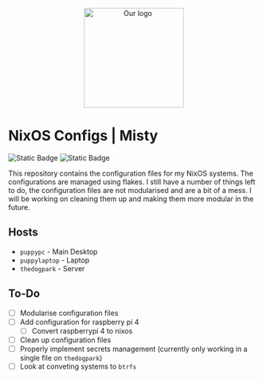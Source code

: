 <p align="center">
  <picture>
    <source srcset="https://raw.githubusercontent.com/NixOS/nixos-artwork/refs/heads/master/logo/nix-snowflake-rainbow.svg">
    <img
      src="https://raw.githubusercontent.com/NixOS/nixos-artwork/refs/heads/master/logo/nix-snowflake-rainbow.svg"
      alt="Our logo" width="200px">
    </img>
  </picture>
</p>

# NixOS Configs | Misty

![Static Badge](https://img.shields.io/badge/Made_for_NixOS-white?style=for-the-badge&logo=nixos&logoSize=auto) ![Static Badge](https://img.shields.io/badge/Nix_Flakes-lightblue?style=for-the-badge&logo=nixos&logoSize=auto)

This repository contains the configuration files for my NixOS systems. The configurations are managed using flakes. I still have a number of things left to do, the configuration files are not modularised and are a bit of a mess. I will be working on cleaning them up and making them more modular in the future.

## Hosts

- `puppypc` - Main Desktop
- `puppylaptop` - Laptop
- `thedogpark` - Server

## To-Do

- [ ] Modularise configuration files
- [ ] Add configuration for raspberry pi 4
  - [ ] Convert raspberrypi 4 to nixos
- [ ] Clean up configuration files
- [ ] Properly implement secrets management (currently only working in a single file on `thedogpark`)
- [ ] Look at conveting systems to `btrfs`
